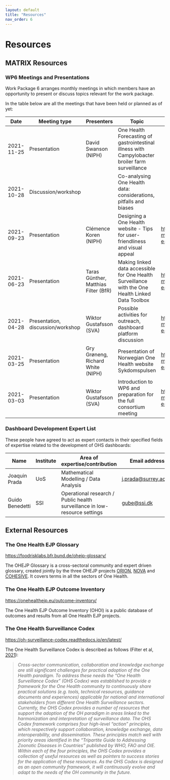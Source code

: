 ```yaml
---
layout: default
title: "Resources"
nav_order: 6
---
```


# Resources

## MATRIX Resources

### WP6 Meetings and Presentations
Work Package 6 arranges monthly meetings in which members have an opportunity to present or discuss topics relevant for the work package.

In the table below are all the meetings that have been held or planned as of yet:

| Date       | Meeting type                      | Presenters                           | Topic                                                                                             | Resource links                                                                                                                       |
| ---------- | --------------------------------- | ------------------------------------ | ------------------------------------------------------------------------------------------------- | ------------------------------------------------------------------------------------------------------------------------------------ |
| 2021-11-25 | Presentation                      | David Swanson (NIPH)                 | One Health Forecasting of gastrointestinal illness with Campylobacter broiler farm surveillance   |
| 2021-10-28 | Discussion/workshop               |                                      | Co-analysing One Health data: considerations, pitfalls and biases                                 |
| 2021-09-23 | Presentation                      | Clémence Koren (NIPH)                | Designing a One Health website - Tips for user-friendliness and visual appeal                     | https://svasweden-my.sharepoint.com/:b:/g/personal/fernanda\_dorea\_sva\_se/EbuNWg5Xul9IuJuHtbzglckBnWzNpj6XVYf6nWV8jIFtmg?e=kS5XEc  |
| 2021-06-23 | Presentation                      | Taras Günther, Matthias Filter (BfR) | Making linked data accessible for One Health Surveillance with the One Health Linked Data Toolbox | https://svasweden-my.sharepoint.com/:p:/g/personal/fernanda\_dorea\_sva\_se/EQnWsnYRrZdMgBCO7he5\_swB78zmQ8MoaAPgRFJLWPT8nA?e=7IUu7c |
| 2021-04-28 | Presentation, discussion/workshop | Wiktor Gustafsson (SVA)              | Possible activities for outreach, dashboard platform discussion                                   | https://svasweden-my.sharepoint.com/:p:/g/personal/fernanda\_dorea\_sva\_se/EU1LpCaUrABKq0aXL1iiwIsBMrGw683SMjes5JtEeDtObw?e=wVdJxA  |
| 2021-03-25 | Presentation                      | Gry Grøneng, Richard White (NIPH)    | Presentation of Norwegian One Health website Sykdomspulsen                                        | https://svasweden-my.sharepoint.com/:p:/g/personal/fernanda\_dorea\_sva\_se/ETlvLH3TTk5OqAZk8PQA5L4BA2Gobr12fvXiv9Sk0CyxQQ?e=HbqqYV  |
| 2021-03-03 | Presentation                      | Wiktor Gustafsson (SVA)              | Introduction to WP6 and preparation for the full consortium meeting                               | https://svasweden-my.sharepoint.com/:p:/g/personal/fernanda\_dorea\_sva\_se/ESSeT5PQCqtIh7mLcE4uCKQBmA0u1JFkD\_JkSfF1Xa0CSA?e=3oWQwf |

### Dashboard Development Expert List
These people have agreed to act as expert contacts in their specified fields of expertise related to the development of OHS dashboards:

| Name            | Institute | Area of expertise/contribution                                             | Email address                                       |
| --------------- | --------- | -------------------------------------------------------------------------- | --------------------------------------------------- |
| Joaquin Prada   | UoS       | Mathematical Modelling / Data Analysis                                     | [j.prada@surrey.ac.uk](mailto:j.prada@surrey.ac.uk) |
| Guido Benedetti | SSI       | Operational research / Public health surveillance in low-resource settings | [gube@ssi.dk](mailto:gube@ssi.dk)                   |

## External Resources

### The One Health EJP Glossary
https://foodrisklabs.bfr.bund.de/ohejp-glossary/

The OHEJP Glossary is a cross-sectoral community and expert driven glossary, created jointly by the three OHEJP projects [ORION](https://onehealthejp.eu/jip-orion/), [NOVA](https://onehealthejp.eu/jrp-nova/) and [COHESIVE](https://onehealthejp.eu/jip-cohesive/). It covers terms in all the sectors of One Health.

### The One Health EJP Outcome Inventory
https://onehealthejp.eu/outcome-inventory/

The One Health EJP Outcome Inventory (OHOI) is a public database of outcomes and results from all One Health EJP projects.

### The One Health Surveillance Codex
https://oh-surveillance-codex.readthedocs.io/en/latest/

The One Health Surveillance Codex is described as follows (Filter et al, [2021](https://www.sciencedirect.com/science/article/pii/S2352771421000239)):

>*Cross-sector communication, collaboration and knowledge exchange are still significant challenges for practical adoption of the One Health paradigm. To address these needs the “One Health Surveillance Codex” (OHS Codex) was established to provide a framework for the One Health community to continuously share practical solutions (e.g. tools, technical resources, guidance documents and experiences) applicable for national and international stakeholders from different One Health Surveillance sectors. Currently, the OHS Codex provides a number of resources that support the adoption of the OH paradigm in areas linked to the harmonization and interpretation of surveillance data. The OHS Codex framework comprises four high-level “action” principles, which respectively support collaboration, knowledge exchange, data interoperability, and dissemination. These principles match well with priority areas identified in the “Tripartite Guide to Addressing Zoonotic Diseases in Countries” published by WHO, FAO and OIE. Within each of the four principles, the OHS Codex provides a collection of useful resources as well as pointers to success stories for the application of these resources. As the OHS Codex is designed as an open community framework, it will continuously evolve and adapt to the needs of the OH community in the future.*
